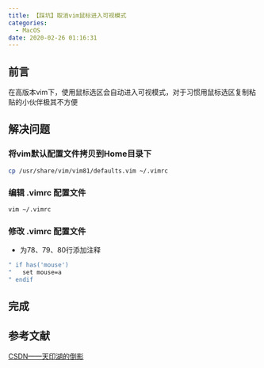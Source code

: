 ```yaml
---
title: 【踩坑】取消vim鼠标进入可视模式
categories:
  - MacOS
date: 2020-02-26 01:16:31
---
```


## 前言

在高版本vim下，使用鼠标选区会自动进入可视模式，对于习惯用鼠标选区复制粘贴的小伙伴极其不方便

<!-- more -->

## 解决问题

### 将vim默认配置文件拷贝到Home目录下

``` sh
cp /usr/share/vim/vim81/defaults.vim ~/.vimrc
```

### 编辑 .vimrc 配置文件

``` sh
vim ~/.vimrc
```

### 修改 .vimrc 配置文件

- 为78、79、80行添加注释

``` sh
" if has('mouse')
"   set mouse=a
" endif
```

## 完成

## 参考文献

[CSDN——天印湖的倒影](https://blog.csdn.net/weixin_42099269/article/details/80331126)

